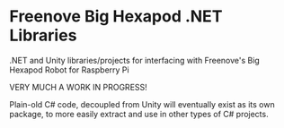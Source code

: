 # Freenove Big Hexapod .NET Libraries
.NET and Unity libraries/projects for interfacing with Freenove's Big Hexapod Robot for Raspberry Pi

VERY MUCH A WORK IN PROGRESS!

Plain-old C# code, decoupled from Unity will eventually exist as its own package, to more easily extract and use in other types of C# projects.
